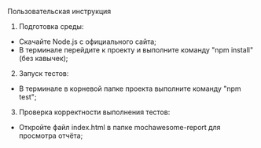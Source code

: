 Пользовательская инструкция

1. Подготовка среды:
 - Скачайте Node.js с официального сайта;
 - В терминале перейдите к проекту и выполните команду "npm install" (без кавычек);
  
2. Запуск тестов:
 - В терминале в корневой папке проекта выполните команду "npm test";
  
3. Проверка корректности выполнения тестов:
 - Откройте файл index.html в папке mochawesome-report для просмотра отчёта;
